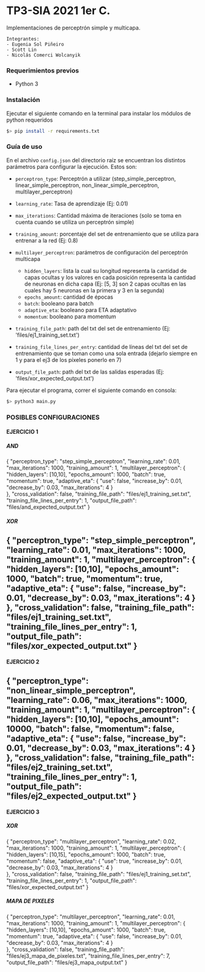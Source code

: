 # TP3-SIA 2021 1er C.

Implementaciones de perceptrón simple y multicapa.
```
Integrantes:
- Eugenia Sol Piñeiro
- Scott Lin
- Nicolás Comerci Wolcanyik
```

### Requerimientos previos
- Python 3


### Instalación

Ejecutar el siguiente comando en la terminal para instalar los módulos de python requeridos
```bash
$> pip install -r requirements.txt
```

### Guía de uso
En el archivo `config.json` del directorio raíz se encuentran los distintos parámetros para configurar la ejecución. Estos son:

- `perceptron_type`: Perceptrón a utilizar (step_simple_perceptron, linear_simple_perceptron, non_linear_simple_perceptron, multilayer_perceptron)

- `learning_rate`: Tasa de aprendizaje (Ej: 0.01)
- `max_iterations`: Cantidad máxima de iteraciones (solo se toma en cuenta cuando se utiliza un perceptrón simple)
- `training_amount`: porcentaje del set de entrenamiento que se utiliza para entrenar a la red (Ej: 0.8)
- `multilayer_perceptron`: parámetros de configuración del perceptrón multicapa
  - `hidden_layers`: lista la cual su longitud representa la cantidad de capas ocultas y los valores en cada posición representa la cantidad de neuronas en dicha capa (Ej: [5, 3] son 2 capas ocultas en las cuales hay 5 neuronas en la primera y 3 en la segunda)
  - `epochs_amount`: cantidad de épocas
  - `batch`: booleano para batch
  - `adaptive_eta`: booleano para ETA adaptativo
  - `momentum`: booleano para momentum
- `training_file_path`: path del txt del set de entrenamiento (Ej: 'files/ej1_training_set.txt')
- `training_file_lines_per_entry`: cantidad de líneas del txt del set de entrenamiento que se toman como una sola entrada (dejarlo siempre en 1 y para el ej3 de los píxeles ponerlo en 7)
- `output_file_path`: path del txt de las salidas esperadas (Ej: 'files/xor_expected_output.txt')

Para ejecutar el programa, correr el siguiente comando en consola:
```bash
$> python3 main.py
```

### POSIBLES CONFIGURACIONES 
#### EJERCICIO 1 
##### AND 
{
    "perceptron_type": "step_simple_perceptron",
    "learning_rate": 0.01,
    "max_iterations": 1000,
    "training_amount": 1,
    "multilayer_perceptron": {
        "hidden_layers": [10,10],
        "epochs_amount": 1000,
        "batch": true,
        "momentum": true,
        "adaptive_eta": {
            "use": false,
            "increase_by": 0.01,
            "decrease_by": 0.03,
            "max_iterations": 4
        }        
    },
    "cross_validation": false,
    "training_file_path": "files/ej1_training_set.txt",
    "training_file_lines_per_entry": 1,
    "output_file_path": "files/and_expected_output.txt"
}
##### XOR 
{
    "perceptron_type": "step_simple_perceptron",
    "learning_rate": 0.01,
    "max_iterations": 1000,
    "training_amount": 1,
    "multilayer_perceptron": {
        "hidden_layers": [10,10],
        "epochs_amount": 1000,
        "batch": true,
        "momentum": true,
        "adaptive_eta": {
            "use": false,
            "increase_by": 0.01,
            "decrease_by": 0.03,
            "max_iterations": 4
        }        
    },
    "cross_validation": false,
    "training_file_path": "files/ej1_training_set.txt",
    "training_file_lines_per_entry": 1,
    "output_file_path": "files/xor_expected_output.txt"
}
-------------
#### EJERCICIO 2 
{
    "perceptron_type": "non_linear_simple_perceptron",
    "learning_rate": 0.06,
    "max_iterations": 1000,
    "training_amount": 1,
    "multilayer_perceptron": {
        "hidden_layers": [10,10],
        "epochs_amount": 10000,
        "batch": false,
        "momentum": false,
        "adaptive_eta": {
            "use": false,
            "increase_by": 0.01,
            "decrease_by": 0.03,
            "max_iterations": 4
        }        
    },
    "cross_validation": false,
    "training_file_path": "files/ej2_training_set.txt",
    "training_file_lines_per_entry": 1,
    "output_file_path": "files/ej2_expected_output.txt"
}
-------------
#### EJERCICIO 3 
##### XOR 
{
    "perceptron_type": "multilayer_perceptron",
    "learning_rate": 0.02,
    "max_iterations": 1000,
    "training_amount": 1,
    "multilayer_perceptron": {
        "hidden_layers": [10,15],
        "epochs_amount": 1000,
        "batch": true,
        "momentum": false,
        "adaptive_eta": {
            "use": true,
            "increase_by": 0.01,
            "decrease_by": 0.03,
            "max_iterations": 4
        }        
    },
    "cross_validation": false,
    "training_file_path": "files/ej1_training_set.txt",
    "training_file_lines_per_entry": 1,
    "output_file_path": "files/xor_expected_output.txt"
}
##### MAPA DE PIXELES
{
    "perceptron_type": "multilayer_perceptron",
    "learning_rate": 0.01,
    "max_iterations": 1000,
    "training_amount": 1,
    "multilayer_perceptron": {
        "hidden_layers": [10,10],
        "epochs_amount": 1000,
        "batch": true,
        "momentum": true,
        "adaptive_eta": {
            "use": false,
            "increase_by": 0.01,
            "decrease_by": 0.03,
            "max_iterations": 4
        }        
    },
    "cross_validation": false,
    "training_file_path": "files/ej3_mapa_de_pixeles.txt",
    "training_file_lines_per_entry": 7,
    "output_file_path": "files/ej3_mapa_output.txt"
}
